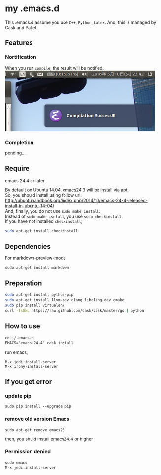 # my .emacs.d

This .emacs.d assume you use `C++`, `Python`, `Latex`.
And, this is managed by Cask and Pallet.

## Features

### Nortification
When you run `compile`, the result will be notified.
![notification sample](./documents/screen_shot_notification.png "Nortification sample") 

### Completion
pending...

## Require
emacs 24.4 or later

By default on Ubuntu 14.04, emacs24.3 will be install via apt.  
So, you should install using follow url.  
http://ubuntuhandbook.org/index.php/2014/10/emacs-24-4-released-install-in-ubuntu-14-04/  
And, finally, you do not use `sudo make install`.  
Instead of `sudo make isntall`, you use `sudo checkinstall`.  
If you have not installed `checkinstall`,  

```bash
sudo apt-get install checkinstall
```

## Dependencies
For markdown-preview-mode

```
sudo apt-get install markdown
```

## Preparation

```bash
sudo apt-get install python-pip
sudo apt-get install llvm-dev clang libclang-dev cmake
sudo pip install virtualenv
curl -fsSkL https://raw.github.com/cask/cask/master/go | python
```

## How to use
```
cd ~/.emacs.d
EMACS="emacs-24.4" cask install
```

run emacs,

```
M-x jedi:install-server
M-x irony-install-server
```

## If you get error

### update pip
```
sudo pip install --upgrade pip
```

### remove old version Emacs
```
sudo apt-get remove emacs23
```

then, you shuld install emacs24.4 or higher

### Permission denied
```
sudo emacs
M-x jedi:install-server
```

